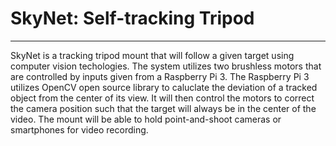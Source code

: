 # **SkyNet: Self-tracking Tripod**
----
SkyNet is a tracking tripod mount that will follow a given target using computer vision techologies. The system utilizes two brushless motors that are controlled by inputs given from a Raspberry Pi 3. The Raspberry Pi 3 utilizes OpenCV open source library to caluclate the deviation of a tracked object from the center of its view. It will then control the motors to correct the camera position such that the target will always be in the center of the video. The mount will be able to hold point-and-shoot cameras or smartphones for video recording.
